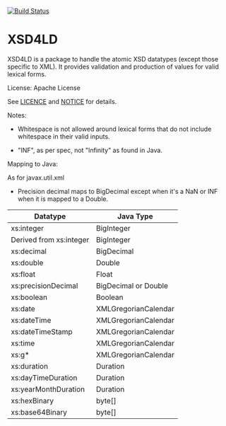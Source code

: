 [![Build Status](https://api.travis-ci.org/afs/xsd4ld.png)](https://travis-ci.org/afs/xsd4ld)

# XSD4LD

XSD4LD is a package to handle the atomic XSD datatypes (except those
specific to XML). It provides validation and production of values for valid
lexical forms.

License: Apache License

See [LICENCE](LICENCE) and [NOTICE](NOTICE) for details.

Notes:

* Whitespace is not allowed around lexical forms that do not 
  include whitespace in their valid inputs.

* "INF", as per spec, not "Infinity" as found in Java.

Mapping to Java: 

As for javax.util.xml 

* Precision decimal maps to BigDecimal except when it's a NaN or INF
  when it is mapped to a Double.


| Datatype             | Java Type |
|----------------------|-----------|
| xs:integer           | BigInteger           |
| Derived from xs:integer | BigInteger        |
| xs:decimal           | BigDecimal           |
| xs:double            | Double               |
| xs:float             | Float                |
| xs:precisionDecimal  | BigDecimal or Double |
| xs:boolean           | Boolean              |
| xs:date              | XMLGregorianCalendar |
| xs:dateTime          | XMLGregorianCalendar |
| xs:dateTimeStamp     | XMLGregorianCalendar |
| xs:time              | XMLGregorianCalendar |
| xs:g*                | XMLGregorianCalendar |
| xs:duration          | Duration             |
| xs:dayTimeDuration   | Duration             |
| xs:yearMonthDuration | Duration             |
| xs:hexBinary         | byte[]               |
| xs:base64Binary      | byte[]               |
